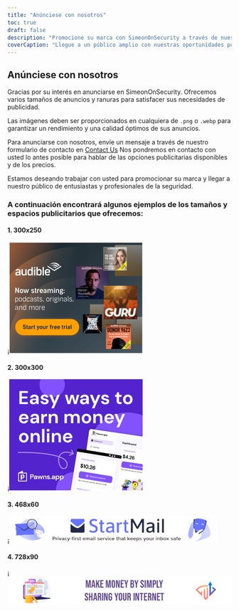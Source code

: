 ```yaml
---
title: "Anúnciese con nosotros"
toc: true
draft: false
description: "Promocione su marca con SimeonOnSecurity a través de nuestras opciones de publicidad."
coverCaption: "Llegue a un público amplio con nuestras oportunidades publicitarias."
---
```


## Anúnciese con nosotros

Gracias por su interés en anunciarse en SimeonOnSecurity. Ofrecemos varios tamaños de anuncios y ranuras para satisfacer sus necesidades de publicidad.

Las imágenes deben ser proporcionados en cualquiera de `.png` o `.webp` para garantizar un rendimiento y una calidad óptimos de sus anuncios.

Para anunciarse con nosotros, envíe un mensaje a través de nuestro formulario de contacto en [Contact Us](https://simeononsecurity.com/contactus/) Nos pondremos en contacto con usted lo antes posible para hablar de las opciones publicitarias disponibles y de los precios.

Estamos deseando trabajar con usted para promocionar su marca y llegar a nuestro público de entusiastas y profesionales de la seguridad.

### A continuación encontrará algunos ejemplos de los tamaños y espacios publicitarios que ofrecemos:

#### 1. 300x250
¡![300x250 Ad](/img/ads/amazon/audible-300x250.png)

#### 2. 300x300
¡![300x300 Ad](/img/ads/pawnsapp/earn_money_general_300x300.png)

#### 3. 468x60
¡![468x60 Ad](/img/ads/startmail/startmail_468x60.png)

#### 4. 728x90
¡![728x90 Ad](/img/ads/traffmonetizer/make_money_by_simply_sharing_your_internet-728x90.png)
